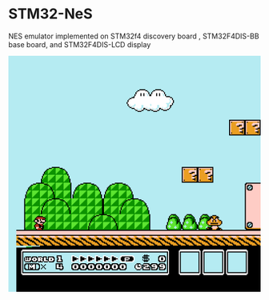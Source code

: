 # STM32-NeS
NES emulator implemented on STM32f4 discovery board ,  STM32F4DIS-BB base board, and STM32F4DIS-LCD display

![](/images/mario.gif)
